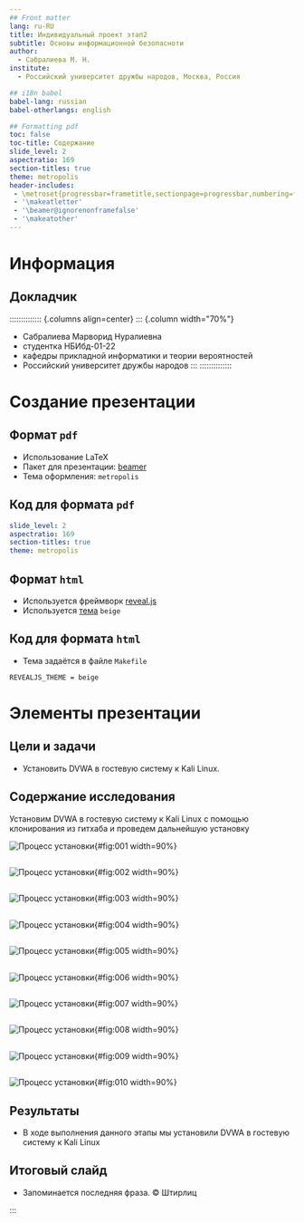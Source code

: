 ```yaml
---
## Front matter
lang: ru-RU
title: Индивидуальный проект этап2
subtitle: Основы информационной безопасноти
author:
  - Сабралиева М. Н.
institute:
  - Российский университет дружбы народов, Москва, Россия

## i18n babel
babel-lang: russian
babel-otherlangs: english

## Formatting pdf
toc: false
toc-title: Содержание
slide_level: 2
aspectratio: 169
section-titles: true
theme: metropolis
header-includes:
 - \metroset{progressbar=frametitle,sectionpage=progressbar,numbering=fraction}
 - '\makeatletter'
 - '\beamer@ignorenonframefalse'
 - '\makeatother'
---
```


# Информация

## Докладчик

:::::::::::::: {.columns align=center}
::: {.column width="70%"}

  * Сабралиева Марворид Нуралиевна
  * студентка НБИбд-01-22
  * кафедры прикладной информатики и теории вероятностей
  * Российский университет дружбы народов
:::
::::::::::::::

# Создание презентации

## Формат `pdf`

- Использование LaTeX
- Пакет для презентации: [beamer](https://ctan.org/pkg/beamer)
- Тема оформления: `metropolis`

## Код для формата `pdf`

```yaml
slide_level: 2
aspectratio: 169
section-titles: true
theme: metropolis
```

## Формат `html`

- Используется фреймворк [reveal.js](https://revealjs.com/)
- Используется [тема](https://revealjs.com/themes/) `beige`

## Код для формата `html`

- Тема задаётся в файле `Makefile`

```make
REVEALJS_THEME = beige 
```

# Элементы презентации

## Цели и задачи

- Установить DVWA в гостевую систему к Kali Linux.

## Содержание исследования

Установим DVWA в гостевую систему к Kali Linux с помощью клонирования из гитхаба и проведем дальнейшую установку

![Процесс установки](image/1.jpg){#fig:001 width=90%}

##

![Процесс установки](image/2.jpg){#fig:002 width=90%}

##

![Процесс установки](image/3.jpg){#fig:003 width=90%}

##

![Процесс установки](image/4.jpg){#fig:004 width=90%}

##

![Процесс установки](image/5.jpg){#fig:005 width=90%}

##

![Процесс установки](image/6.jpg){#fig:006 width=90%}

##

![Процесс установки](image/7.jpg){#fig:007 width=90%}

##

![Процесс установки](image/8.jpg){#fig:008 width=90%}

##

![Процесс установки](image/9.jpg){#fig:009 width=90%}

##

![Процесс установки](image/10.jpg){#fig:010 width=90%}


## Результаты

- В ходе выполнения данного этапы мы установили DVWA в гостевую систему к Kali Linux



## Итоговый слайд

- Запоминается последняя фраза. © Штирлиц

:::

